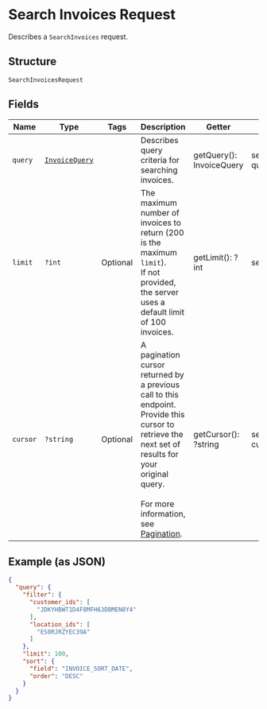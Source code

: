 
# Search Invoices Request

Describes a `SearchInvoices` request.

## Structure

`SearchInvoicesRequest`

## Fields

| Name | Type | Tags | Description | Getter | Setter |
|  --- | --- | --- | --- | --- | --- |
| `query` | [`InvoiceQuery`](/doc/models/invoice-query.md) |  | Describes query criteria for searching invoices. | getQuery(): InvoiceQuery | setQuery(InvoiceQuery query): void |
| `limit` | `?int` | Optional | The maximum number of invoices to return (200 is the maximum `limit`).<br>If not provided, the server<br>uses a default limit of 100 invoices. | getLimit(): ?int | setLimit(?int limit): void |
| `cursor` | `?string` | Optional | A pagination cursor returned by a previous call to this endpoint.<br>Provide this cursor to retrieve the next set of results for your original query.<br><br>For more information, see [Pagination](https://developer.squareup.com/docs/docs/working-with-apis/pagination). | getCursor(): ?string | setCursor(?string cursor): void |

## Example (as JSON)

```json
{
  "query": {
    "filter": {
      "customer_ids": [
        "JDKYHBWT1D4F8MFH63DBMEN8Y4"
      ],
      "location_ids": [
        "ES0RJRZYEC39A"
      ]
    },
    "limit": 100,
    "sort": {
      "field": "INVOICE_SORT_DATE",
      "order": "DESC"
    }
  }
}
```

